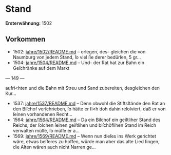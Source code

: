 # Stand

**Ersterwähnung:** 1502

## Vorkommen
- 1502: [jahre/1502/README.md](../jahre/1502/README.md) – erlegen, des-
gleichen die von Naumburg von jedem Stand, ſo viel ſie
derer bedürſen, 5 gr...
- 1504: [jahre/1504/README.md](../jahre/1504/README.md) – Und-
der Rat hat zur Bahn ein Geſchränke auf dem Markt


— 149 —

aufri<hten und die Bahn mit Streu und Sand zubereiten,
desgleichen den Kur...
- 1537: [jahre/1537/README.md](../jahre/1537/README.md) – Denn obwohl die Stiftsſtände den
Rat an den Biſchof verſchrieben, ſo hätte er ſi<h doh
dahin reſolviert, daß er von ſeinen vorhandenen Recht...
- 1564: [jahre/1564/README.md](../jahre/1564/README.md) – Da ein Biſchof ein geiſtliher Stand des Reichs, der
ſolchen ſeinen geiſtlihen und biſchöflihen Stand im Reich
verwalten müſſe, ſo müſſe er a...
- 1569: [jahre/1569/README.md](../jahre/1569/README.md) – Wenn nun dieſes ins Werk gerichtet wäre, etwas
beſſeres zu hoffen, würde man aber das alte Lied ſingen,
die Alten wären auch nicht Narren ge...
